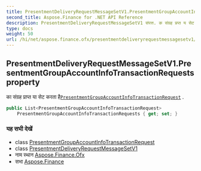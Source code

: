 ```yaml
---
title: PresentmentDeliveryRequestMessageSetV1.PresentmentGroupAccountInfoTransactionRequests
second_title: Aspose.Finance for .NET API Reference
description: PresentmentDeliveryRequestMessageSetV1 संपत्त. क संग्रह प्रप्त य सेट करत हैPresentmentGroupAccountInfoTransactionRequest .
type: docs
weight: 50
url: /hi/net/aspose.finance.ofx/presentmentdeliveryrequestmessagesetv1/presentmentgroupaccountinfotransactionrequests/
---
```

## PresentmentDeliveryRequestMessageSetV1.PresentmentGroupAccountInfoTransactionRequests property

का संग्रह प्राप्त या सेट करता है[`PresentmentGroupAccountInfoTransactionRequest`](../../../aspose.finance.ofx.billerdelivery/presentmentgroupaccountinfotransactionrequest/) .

```csharp
public List<PresentmentGroupAccountInfoTransactionRequest> 
    PresentmentGroupAccountInfoTransactionRequests { get; set; }
```

### यह सभी देखें

* class [PresentmentGroupAccountInfoTransactionRequest](../../../aspose.finance.ofx.billerdelivery/presentmentgroupaccountinfotransactionrequest/)
* class [PresentmentDeliveryRequestMessageSetV1](../)
* नाम स्थान [Aspose.Finance.Ofx](../../presentmentdeliveryrequestmessagesetv1/)
* सभा [Aspose.Finance](../../../)


